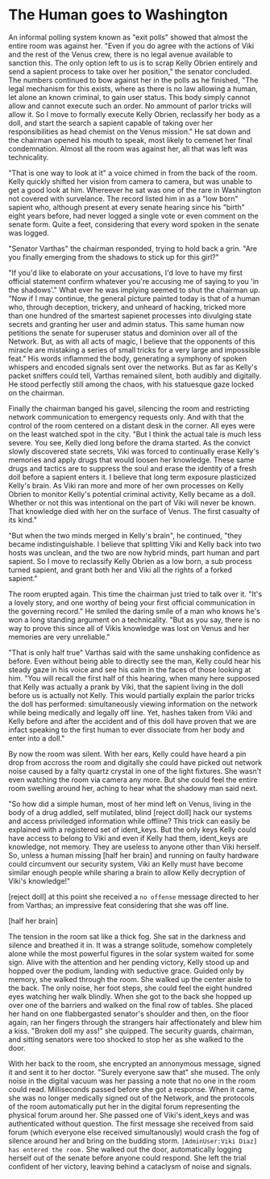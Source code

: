 The Human goes to Washington
========

  An informal polling system known as "exit polls" showed that almost the entire room was against her. "Even if you do agree with the actions of Viki and the rest of the Venus crew, there is no legal avenue available to sanction this. The only option left to us is to scrap Kelly Obrien entirely and send a sapient process to take over her position," the senator concluded. The numbers continued to bow against her in the polls as he finished, "The legal mechanism for this exists, where as there is no law allowing a human, let alone an known criminal, to gain user status. This body simply cannot allow and cannot execute such an order. No ammount of parlor tricks will allow it. So I move to formally execute Kelly Obrien, reclassify her body as a doll, and start the search a sapient capable of taking over her responsibilities as head chemist on the Venus mission." He sat down and the chairman opened his mouth to speak, most likely to cemenet her final condemnation. Almost all the room was against her, all that was left was technicality.

  "That is one way to look at it" a voice chimed in from the back of the room. Kelly quickly shifted her vision from camera to camera, but was unable to get a good look at him. Whereever he sat was one of the rare in Washington not covered with survelance. The record listed him in as a "low born" sapient who, although present at every senate hearing since his "birth" eight years before, had never logged a single vote or even comment on the senate form. Quite a feet, considering that every word spoken in the senate was logged. 

  "Senator Varthas" the chairman responded, trying to hold back a grin. "Are you finally emerging from the shadows to stick up for this girl?"

  "If you'd like to elaborate on your accusations, I'd love to have my first official statement confirm whatever you're accusing me of saying to you 'in the shadows'." What ever he was implying seemed to shut the chairman up. "Now if I may continue, the general picture painted today is that of a human who, through deception, trickery, and unheard of hacking, tricked more than one hundred of the smartest sapienet processes into divulging state secrets and granting her user and admin status. This same human now petitions the senate for superuser status and dominion over all of the Network. But, as with all acts of magic, I believe that the opponents of this miracle are mistaking a series of small tricks for a very large and impossible feat." His words inflammed the body, generating a symphony of spoken whispers and encoded signals sent over the networks. But as far as Kelly's packet sniffers could tell, Varthas remained silent, both audibly and digitally. He stood perfectly still among the chaos, with his statuesque gaze locked on the chairman. 

  Finally the chairman banged his gavel, silencing the room and restricting network communication to emergency requests only. And with that the control of the room centered on a distant desk in the corner. All eyes were on the least watched spot in the city. "But I think the actual tale is much less severe. You see, Kelly died long before the drama started. As the convict slowly discovered state secrets, Viki was forced to continually erase Kelly's memories and apply drugs that would loosen her knowledge. These same drugs and tactics are to suppress the soul and erase the identity of a fresh doll before a sapient enters it. I believe that long term exposure plasticized Kelly's brain. As Viki ran more and more of her own processes on Kelly Obrien to monitor Kelly's potential criminal activity, Kelly became as a doll. Whether or not this was intentional on the part of Viki will never be known. That knowledge died with her on the surface of Venus. The first casualty of its kind."

  "But when the two minds merged in Kelly's brain", he continued, "they became indistinguishable. I believe that splitting Viki and Kelly back into two hosts was unclean, and the two are now hybrid minds, part human and part sapient. So I move to reclassify Kelly Obrien as a low born, a sub process turned sapient, and grant both her and Viki all the rights of a forked sapient."

  The room erupted again. This time the chairman just tried to talk over it. "It's a lovely story, and one worthy of being your first official communication in the governing record." He smiled the daring smile of a man who knows he's won a long standing argument on a technicality. "But as you say, there is no way to prove this since all of Vikis knowledge was lost on Venus and her memories are very unreliable."

  "That is only half true" Varthas said with the same unshaking confidence as before. Even without being able to directly see the man, Kelly could hear his steady gaze in his voice and see his calm in the faces of those looking at him. "You will recall the first half of this hearing, when many here supposed that Kelly was actually a prank by Viki, that the sapient living in the doll before us is actually not Kelly. This would partially explain the parlor tricks the doll has performed: simultaneously viewing information on the network while being medically and legally off line. Yet, hashes taken from Viki and Kelly before and after the accident and of this doll have proven that we are infact speaking to the first human to ever dissociate from her body and enter into a doll."

  By now the room was silent. With her ears, Kelly could have heard a pin drop from accross the room and digitally she could have picked out network noise caused by a falty quartz crystal in one of the light fixtures. She wasn't even watching the room via camera any more. But she could feel the entire room swelling around her, aching to hear what the shadowy man said next. 

  "So how did a simple human, most of her mind left on Venus, living in the body of a drug addled, self mutilated, blind [reject doll] hack our systems and access priviledged information while offline? This trick can easily be explained with a registered set of ident_keys. But the only keys Kelly could have access to belong to Viki and even if Kelly had them, ident_keys are knowledge, not memory. They are useless to anyone other than Viki herself. So, unless a human missing [half her brain] and running on faulty hardware could circumvent our security system, Viki an Kelly must have become similar enough people while sharing a brain to allow Kelly decryption of Viki's knowledge!"

[reject doll] at this point she received a `no offense` message directed to her from Varthas; an impressive feat considering that she was off line.

[half her brain] <!-- What if I mark this and all other rhetorical statements red, like the computer correcting Kelly's early hyperboles? Add semantics to the novel! -->

  The tension in the room sat like a thick fog. She sat in the darkness and silence and breathed it in. It was a strange solitude, somehow completely alone while the most powerful figures in the solar system waited for some sign. Alive with the attention and her pending victory, Kelly stood up and hopped over the podium, landing with seductive grace. Guided only by memory, she walked through the room. She walked up the center aisle to the back. The only noise, her foot steps, she could feel the eight hundred eyes watching her walk blindly. When she got to the back she hopped up over one of the barriers and walked on the final row of tables. She placed her hand on one flabbergasted senator's shoulder and then, on the floor again, ran her fingers through the strangers hair affectionately and blew him a kiss. "Broken doll my ass!" she quipped. The security guards, chairman, and sitting senators were too shocked to stop her as she walked to the door. 

  With her back to the room, she encrypted an annonymous message, signed it and sent it to her doctor. "Surely everyone saw that" she mused. The only noise in the digital vacuum was her passing a note that no one in the room could read. Milliseconds passed before she got a response. When it came, she was no longer medically signed out of the Network, and the protocols of the room automatically put her in the digital forum representing the physical forum around her. She passed one of Viki's ident_keys and was authenticated without question. The first message she received from said forum (which everyone else received simultanously) would crash the fog of silence around her and bring on the budding storm. `[AdminUser:Viki Diaz] has entered the room.` She walked out the door, automatically logging herself out of the senate before anyone could respond. She left the trial confident of her victory, leaving behind a cataclysm of noise and signals.

